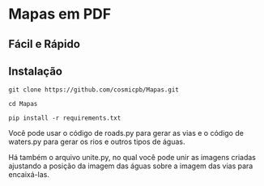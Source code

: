 # Mapas em PDF
## Fácil e Rápido


## Instalação

```
git clone https://github.com/cosmicpb/Mapas.git
```
```
cd Mapas
```
```
pip install -r requirements.txt
```
Você pode usar o código de roads.py para gerar as vias e o código de waters.py para gerar os rios e outros tipos de águas.

Há também o arquivo unite.py, no qual você pode unir as imagens criadas ajustando a posição da imagem das águas sobre a imagem das vias para encaixá-las.
